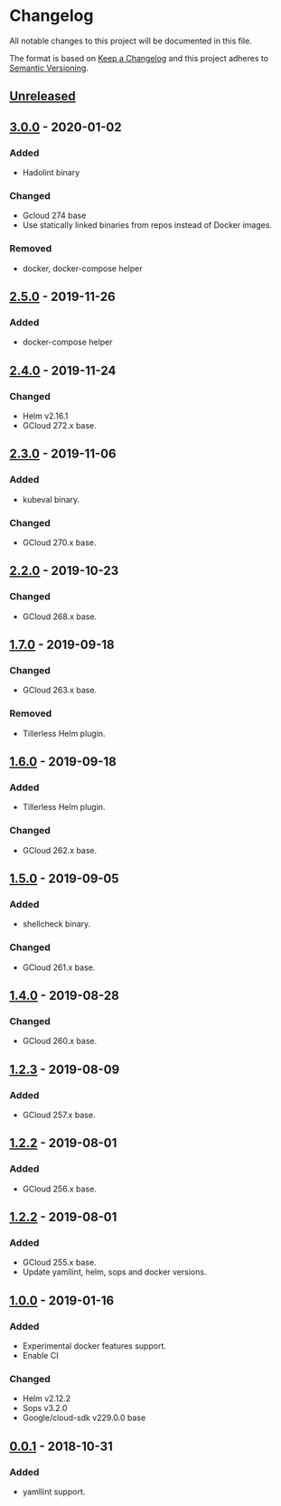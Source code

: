 # Changelog
All notable changes to this project will be documented in this file.

The format is based on [Keep a Changelog](http://keepachangelog.com/en/1.0.0/)
and this project adheres to [Semantic Versioning](http://semver.org/spec/v2.0.0.html).

## [Unreleased]

## [3.0.0] - 2020-01-02
### Added
- Hadolint binary

### Changed
- Gcloud 274 base
- Use statically linked binaries from repos instead of Docker images.

### Removed
- docker, docker-compose helper

## [2.5.0] - 2019-11-26
### Added
- docker-compose helper

## [2.4.0] - 2019-11-24
### Changed
- Helm v2.16.1
- GCloud 272.x base.

## [2.3.0] - 2019-11-06
### Added
- kubeval binary.

### Changed
- GCloud 270.x base.

## [2.2.0] - 2019-10-23
### Changed
- GCloud 268.x base.

## [1.7.0] - 2019-09-18
### Changed
- GCloud 263.x base.

### Removed
- Tillerless Helm plugin.

## [1.6.0] - 2019-09-18
### Added
- Tillerless Helm plugin.

### Changed
- GCloud 262.x base.

## [1.5.0] - 2019-09-05
### Added
- shellcheck binary.

### Changed
- GCloud 261.x base.

## [1.4.0] - 2019-08-28
### Changed
- GCloud 260.x base.

## [1.2.3] - 2019-08-09
### Added
- GCloud 257.x base.

## [1.2.2] - 2019-08-01
### Added
- GCloud 256.x base.

## [1.2.2] - 2019-08-01
### Added
- GCloud 255.x base.
- Update yamllint, helm, sops and docker versions.

## [1.0.0] - 2019-01-16
### Added
- Experimental docker features support.
- Enable CI

### Changed
- Helm v2.12.2
- Sops v3.2.0
- Google/cloud-sdk v229.0.0 base

## [0.0.1] - 2018-10-31
### Added
- yamllint support.

[Unreleased]: https://github.com/pagerinc/docker-cloud-sdk/compare/3.0.0...HEAD
[3.0.0]: https://github.com/pagerinc/docker-cloud-sdk/compare/2.5.0...3.0.0
[2.5.0]: https://github.com/pagerinc/docker-cloud-sdk/compare/2.4.0...2.5.0
[2.4.0]: https://github.com/pagerinc/docker-cloud-sdk/compare/2.3.0...2.4.0
[2.3.0]: https://github.com/pagerinc/docker-cloud-sdk/compare/2.2.0...2.3.0
[2.2.0]: https://github.com/pagerinc/docker-cloud-sdk/compare/1.7.0...2.2.0
[1.7.0]: https://github.com/pagerinc/docker-cloud-sdk/compare/1.6.0...1.7.0
[1.6.0]: https://github.com/pagerinc/docker-cloud-sdk/compare/1.5.0...1.6.0
[1.5.0]: https://github.com/pagerinc/docker-cloud-sdk/compare/1.4.0...1.5.0
[1.4.0]: https://github.com/pagerinc/docker-cloud-sdk/compare/1.2.4...1.4.0
[1.2.4]: https://github.com/pagerinc/docker-cloud-sdk/compare/1.2.3...1.2.4
[1.2.3]: https://github.com/pagerinc/docker-cloud-sdk/compare/1.2.2...1.2.3
[1.2.2]: https://github.com/pagerinc/docker-cloud-sdk/compare/1.0.0...1.2.2
[1.0.0]: https://github.com/pagerinc/docker-cloud-sdk/compare/0.0.1...1.0.0
[0.0.1]: https://github.com/pagerinc/docker-cloud-sdk/compare/4edb4ce...0.0.1
